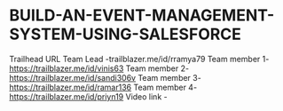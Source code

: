 # BUILD-AN-EVENT-MANAGEMENT-SYSTEM-USING-SALESFORCE
Trailhead URL
Team Lead -trailblazer.me/id/rramya79
Team member 1-https://trailblazer.me/id/vinis63
Team member 2-https://trailblazer.me/id/sandi306v
Team member 3-https://trailblazer.me/id/ramar136
Team member 4-https://trailblazer.me/id/priyn19
Video link -

